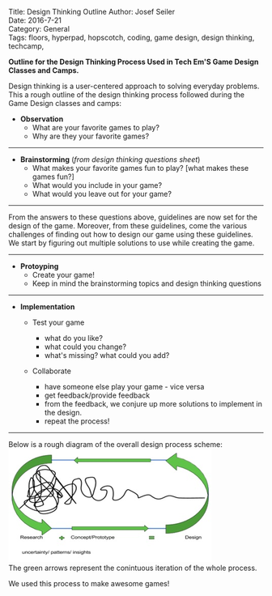 Title: Design Thinking Outline 
Author: Josef Seiler  
Date: 2016-7-21  
Category: General   
Tags: floors, hyperpad, hopscotch, coding, game design, design thinking, techcamp,  

**Outline for the Design Thinking Process Used in Tech Em'S Game Design Classes and Camps.** 

Design thinking is a user-centered approach to solving everyday problems.  This a rough outline of the design thinking process followed during the Game Design classes and camps:

* **Observation**    
    + What are your favorite games to play?
    + Why are they your favorite games?  

***  
  
  
* **Brainstorming** (*from design thinking questions sheet*)  
    + What makes your favorite games fun to play? [what makes these games fun?]  
    + What would you include in your game?  
    + What would you leave out for your game?  

***  
    
From the answers to these questions above, guidelines are now set for the design of the game. Moreover, from these guidelines, come the various challenges of finding out how to design our game using these guidelines. We start by figuring out multiple solutions to use while creating the game.     
      
    
***  

* **Protoyping**    
    + Create your game!  
    + Keep in mind the brainstorming topics and design thinking questions  


***  
    
* **Implementation**    
    + Test your game  
        - what do you like?  
        - what could you change?  
        - what's missing? what could you add?  
          
    + Collaborate  
        - have someone else play your game - vice versa  
        - get feedback/provide feedback  
        - from the feedback, we conjure up more solutions to implement in the design.  
        - repeat the process!   


***  

Below is a rough diagram of the overall design process scheme:    
![dt diagram](images/DT-Process-Game-Design.jpg)  
The green arrows represent the conintuous iteration of the whole process.  

We used this process to make awesome games!  

        

          
